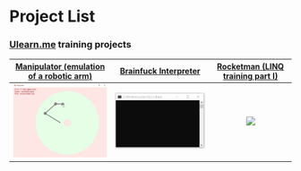 # Project List
### [Ulearn.me](https://ulearn.me/) training projects

[Manipulator (emulation of a robotic arm)](/manipulator) | [Brainfuck Interpreter](/brainfuck) | [Rocketman (LINQ training part I)](/rocketman)
:-------------------------:|:-------------------------:|:-------------------------:
<img src="https://raw.githubusercontent.com/ruPauk/c-sharp-projects/main/manipulator/Manipulator.gif" width="300">| <img src="https://raw.githubusercontent.com/ruPauk/c-sharp-projects/main/brainfuck/Brainfuck.gif" width="300">| <img src="https://api.ulearn.me/courses/BasicProgramming2/files/L040_FunctionalProgramming/rocket.png" width="300">